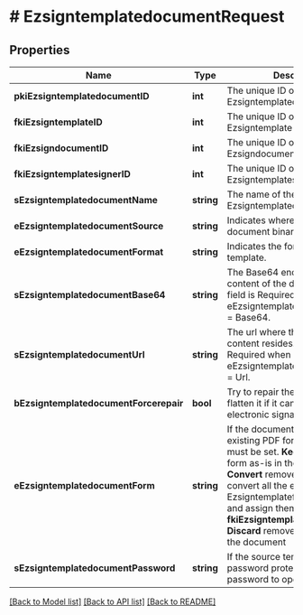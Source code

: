 # # EzsigntemplatedocumentRequest

## Properties

Name | Type | Description | Notes
------------ | ------------- | ------------- | -------------
**pkiEzsigntemplatedocumentID** | **int** | The unique ID of the Ezsigntemplatedocument | [optional]
**fkiEzsigntemplateID** | **int** | The unique ID of the Ezsigntemplate |
**fkiEzsigndocumentID** | **int** | The unique ID of the Ezsigndocument | [optional]
**fkiEzsigntemplatesignerID** | **int** | The unique ID of the Ezsigntemplatesigner | [optional]
**sEzsigntemplatedocumentName** | **string** | The name of the Ezsigntemplatedocument. |
**eEzsigntemplatedocumentSource** | **string** | Indicates where to look for the document binary content. |
**eEzsigntemplatedocumentFormat** | **string** | Indicates the format of the template. | [optional]
**sEzsigntemplatedocumentBase64** | **string** | The Base64 encoded binary content of the document.  This field is Required when eEzsigntemplatedocumentSource &#x3D; Base64. | [optional]
**sEzsigntemplatedocumentUrl** | **string** | The url where the document content resides.  This field is Required when eEzsigntemplatedocumentSource &#x3D; Url. | [optional]
**bEzsigntemplatedocumentForcerepair** | **bool** | Try to repair the document or flatten it if it cannot be used for electronic signature. | [optional]
**eEzsigntemplatedocumentForm** | **string** | If the document contains an existing PDF form this property must be set.  **Keep** leaves the form as-is in the document.  **Convert** removes the form and convert all the existing fields to Ezsigntemplateformfieldgroups and assign them to the specified **fkiEzsigntemplatesignerID**  **Discard** removes the form from the document | [optional]
**sEzsigntemplatedocumentPassword** | **string** | If the source template is password protected, the password to open/modify it. | [optional] [default to '']

[[Back to Model list]](../../README.md#models) [[Back to API list]](../../README.md#endpoints) [[Back to README]](../../README.md)
